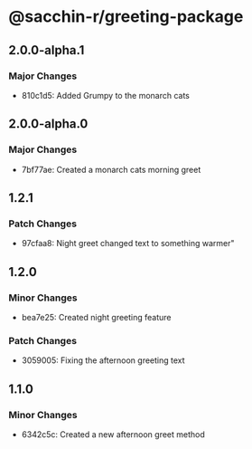 # @sacchin-r/greeting-package

## 2.0.0-alpha.1

### Major Changes

- 810c1d5: Added Grumpy to the monarch cats

## 2.0.0-alpha.0

### Major Changes

- 7bf77ae: Created a monarch cats morning greet

## 1.2.1

### Patch Changes

- 97cfaa8: Night greet changed text to something warmer"

## 1.2.0

### Minor Changes

- bea7e25: Created night greeting feature

### Patch Changes

- 3059005: Fixing the afternoon greeting text

## 1.1.0

### Minor Changes

- 6342c5c: Created a new afternoon greet method
